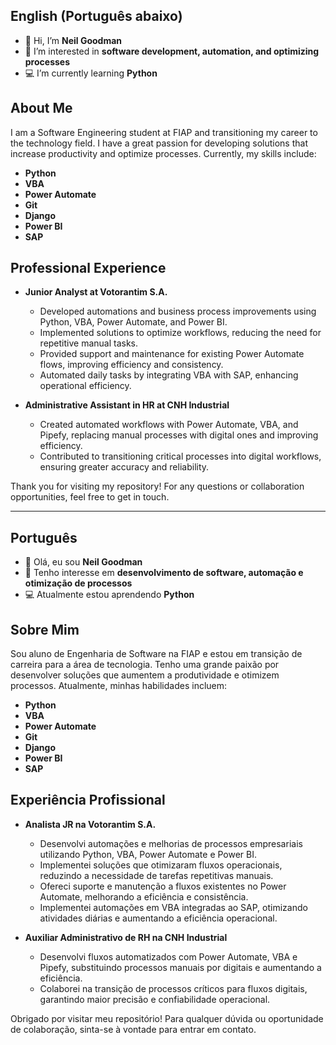 ## English (Português abaixo)


- 👋 Hi, I’m **Neil Goodman**  
- 👀 I’m interested in **software development, automation, and optimizing processes**
- 💻 I’m currently learning **Python**

## About Me

I am a Software Engineering student at FIAP and transitioning my career to the technology field. I have a great passion for developing solutions that increase productivity and optimize processes. Currently, my skills include:

- **Python**
- **VBA**
- **Power Automate**
- **Git**
- **Django**
- **Power BI**
- **SAP**


## Professional Experience

- **Junior Analyst at Votorantim S.A.**
  - Developed automations and business process improvements using Python, VBA, Power Automate, and Power BI.
  - Implemented solutions to optimize workflows, reducing the need for repetitive manual tasks.
  - Provided support and maintenance for existing Power Automate flows, improving efficiency and consistency.
  - Automated daily tasks by integrating VBA with SAP, enhancing operational efficiency.

- **Administrative Assistant in HR at CNH Industrial**
  - Created automated workflows with Power Automate, VBA, and Pipefy, replacing manual processes with digital ones and improving efficiency.
  - Contributed to transitioning critical processes into digital workflows, ensuring greater accuracy and reliability.

Thank you for visiting my repository! For any questions or collaboration opportunities, feel free to get in touch.


-----


## Português


- 👋 Olá, eu sou **Neil Goodman**  
- 👀 Tenho interesse em **desenvolvimento de software, automação e otimização de processos**  
- 💻 Atualmente estou aprendendo **Python**

## Sobre Mim

Sou aluno de Engenharia de Software na FIAP e estou em transição de carreira para a área de tecnologia. Tenho uma grande paixão por desenvolver soluções que aumentem a produtividade e otimizem processos. Atualmente, minhas habilidades incluem:

- **Python**
- **VBA**
- **Power Automate**
- **Git**
- **Django**
- **Power BI**
- **SAP**

## Experiência Profissional

- **Analista JR na Votorantim S.A.**
  - Desenvolvi automações e melhorias de processos empresariais utilizando Python, VBA, Power Automate e Power BI.
  - Implementei soluções que otimizaram fluxos operacionais, reduzindo a necessidade de tarefas repetitivas manuais.
  - Ofereci suporte e manutenção a fluxos existentes no Power Automate, melhorando a eficiência e consistência.
  - Implementei automações em VBA integradas ao SAP, otimizando atividades diárias e aumentando a eficiência operacional.

- **Auxiliar Administrativo de RH na CNH Industrial**
  - Desenvolvi fluxos automatizados com Power Automate, VBA e Pipefy, substituindo processos manuais por digitais e aumentando a eficiência.
  - Colaborei na transição de processos críticos para fluxos digitais, garantindo maior precisão e confiabilidade operacional.

Obrigado por visitar meu repositório! Para qualquer dúvida ou oportunidade de colaboração, sinta-se à vontade para entrar em contato.
